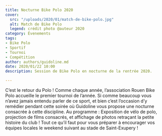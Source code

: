 ```yaml
---
title: Nocturne Bike Polo 2020
cover:
  src: "/uploads/2020/01/match-de-bike-polo.jpg"
  alt: Match de Bike Polo
  legend: crédit photo @auteur 2020
category: Évenements
tags:
- Bike Polo
- Sportif
- Tournoi
- Compétition
author: authors/guidoline.md
date: 2020/01/22 10:00
description: Session de Bike Polo en nocturne de la rentrée 2020.

---
```

C’est le retour du Polo ! Comme chaque année, l’association Rouen Bike Polo accueille le premier tournoi de l’année. Si comme beaucoup vous n’avez jamais entendu parler de ce sport, et bien c’est l’occasion d’y remédier pendant cette soirée où Guidoline vous propose une nocturne consacrée à cette discipline. Au programme : Exposition de vélo de polo, projection de films consacrés, et affichage de photos retraçant la petite histoire du club ! Tout ce qu’il faut pour vous préparer à encourager vos équipes locales le weekend suivant au stade de Saint-Exupery !